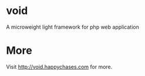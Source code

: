 # void
A microweight light framework for php web application

# More
Visit http://void.happychases.com for more.
